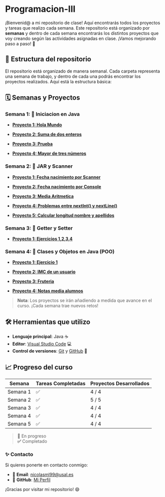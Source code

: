 # Programacion-III

¡Bienvenid@ a mi repositorio de clase! Aquí encontrarás todos los proyectos y tareas que realizo cada semana. Este repositorio está organizado por **semanas** y dentro de cada semana encontrarás los distintos proyectos que voy creando según las actividades asignadas en clase. ¡Vamos mejorando paso a paso! 🚀

## 📅 Estructura del repositorio

El repositorio está organizado de manera semanal. Cada carpeta representa una semana de trabajo, y dentro de cada una podrás encontrar los proyectos realizados. Aquí está la estructura básica:

## 🗓 Semanas y Proyectos

### Semana 1: 🚀 **Iniciacion en Java**

- **[Proyecto 1: Hola Mundo](https://github.com/nicolasjml01/Programacion-III/tree/d94b1060fa45a68504ebf650991bfa99f55ee378/Semana%201/Hola_Mundo)**  
  
- **[Proyecto 2: Suma de dos enteros](https://github.com/nicolasjml01/Programacion-III/tree/d94b1060fa45a68504ebf650991bfa99f55ee378/Semana%201/Suma_Enteros)**  

- **[Proyecto 3: Prueba](https://github.com/nicolasjml01/Programacion-III/tree/8861aad261efdd68b84d356265d4e8de4aee8767/Semana%201/Hola_Mundo)**  

- **[Proyecto 4: Mayor de tres números](https://github.com/nicolasjml01/Programacion-III/tree/d94b1060fa45a68504ebf650991bfa99f55ee378/Semana%201/Numero_Mayor)**  

### Semana 2: 🚀 **JAR y Scanner**

- **[Proyecto 1: Fecha nacimiento por Scanner](https://github.com/nicolasjml01/Programacion-III/tree/4ad5334a5459a1438991a8661f700e7e9de03bfc/Semana%202/Fecha_Nacimiento_Scanner)** 

- **[Proyecto 2: Fecha nacimiento por Console](https://github.com/nicolasjml01/Programacion-III/tree/4ad5334a5459a1438991a8661f700e7e9de03bfc/Semana%202/Fecha_Nacimiento_Console)**

- **[Proyecto 3: Media Aritmetica](https://github.com/nicolasjml01/Programacion-III/tree/4ad5334a5459a1438991a8661f700e7e9de03bfc/Semana%202/Media_Aritmetica)**

- **[Proyecto 4: Problemas entre nextInt() y nextLine()](https://github.com/nicolasjml01/Programacion-III/tree/1550ea3848f622d9dad9289527bb39c5bb676698/Semana%202/Scanner_Problems)**

- **[Proyecto 5: Calcular longitud nombre y apellidos](https://github.com/nicolasjml01/Programacion-III/tree/1550ea3848f622d9dad9289527bb39c5bb676698/Semana%202/Longitud_Nombre)**

### Semana 3: 🚀 **Getter y Setter**
- **[Proyecto 1: Ejercicios 1,2,3,4](https://github.com/nicolasjml01/Programacion-III/tree/1550ea3848f622d9dad9289527bb39c5bb676698/Semana%202/Scanner_Problems)**

### Semana 4: 🚀 **Clases y Objetos en Java (POO)**
- **[Proyecto 1: Ejercicio 1](https://github.com/nicolasjml01/Programacion-III/tree/12785670c7e2ba904b33994ce59c27703012e7fc/Semana_4/Ejercicio_1)**

- **[Proyecto 2: IMC de un usuario](https://github.com/nicolasjml01/Programacion-III/tree/12785670c7e2ba904b33994ce59c27703012e7fc/Semana_4/Ejercicio_2)**

- **[Proyecto 3: Fruteria](https://github.com/nicolasjml01/Programacion-III/tree/12785670c7e2ba904b33994ce59c27703012e7fc/Semana_4/Ejercicio_3)**

- **[Proyecto 4: Notas media alumnos](https://github.com/nicolasjml01/Programacion-III/tree/12785670c7e2ba904b33994ce59c27703012e7fc/Semana_4/Ejercicio_4)**




> **Nota**: Los proyectos se irán añadiendo a medida que avance en el curso. ¡Cada semana trae nuevos retos!

## 🛠️ Herramientas que utilizo

- **Lenguaje principal**: Java ☕
- **Editor**: [Visual Studio Code](https://code.visualstudio.com/) 💻
- **Control de versiones**: [Git](https://git-scm.com/) y [GitHub](https://github.com/) 🐙


## 📈 Progreso del curso

| Semana  | Tareas Completadas  | Proyectos Desarrollados |
|---------|---------------------|-------------------------|
| Semana 1| ✅                   | 4 / 4                  |
| Semana 2| ✅                   | 5 / 5                  |
| Semana 3| ✅                   | 4 / 4                  |
| Semana 4| ✅                   | 4 / 4                  |
| Semana 5| ✅                   | 4 / 4                  |

> **🔄** En progreso  
> **✅** Completado  

### ✨ Contacto

Si quieres ponerte en contacto conmigo:

- 📧 **Email**: [nicolasml99@usal.es](https://mail.google.com/mail/u/0/?tab=rm&ogbl#inbox)
- 🐙 **GitHub**: [Mi Perfil](https://github.com/nicolasjml01)

¡Gracias por visitar mi repositorio! 😄
